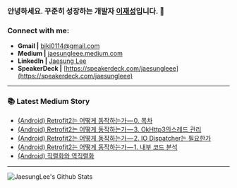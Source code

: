 ### 안녕하세요. 꾸준히 성장하는 개발자 [이재성][notion]입니다. 👋

<!-- ### Who am I
- 🔭 I’m currently working on a [personal project][website]!
- 🌱 I’m currently learning Data Science and Analytics 🤣
- 👯 I’m looking to collaborate with other content creators
- 🥅 2020 Goals: Give impact to society
- ⚡ Fun fact: I love blogging, reading books, and drawing -->

<!-- <br /> -->

### Connect with me:
* **Gmail |** [biki0114@gmail.com](mailto:biki0114@gmail.com)
* **Medium |** [jaesungleee.medium.com](https://jaesungleee.medium.com/)
* **LinkedIn |** [Jaesung Lee](https://www.linkedin.com/in/jaesung-lee-814a66210/)
* **SpeakerDeck |** [https://speakerdeck.com/jaesungleee](https://speakerdeck.com/jaesungleee)
  

---

### 📚 Latest Medium Story
<!-- MEDIUM-STORY-LIST:START -->
- [&lpar;Android&rpar; Retrofit2는 어떻게 동작하는가 — 0. 목차](https://medium.com/jaesung-dev/android-retrofit2%EB%8A%94-%EC%96%B4%EB%96%BB%EA%B2%8C-%EB%8F%99%EC%9E%91%ED%95%98%EB%8A%94%EA%B0%80-0-%EB%AA%A9%EC%B0%A8-b23e22c916d3?source=rss-1de6c2ced51------2)
- [&lpar;Android&rpar; Retrofit2는 어떻게 동작하는가 — 3. OkHttp3의스레드 관리](https://medium.com/jaesung-dev/android-retrofit2%EB%8A%94-%EC%96%B4%EB%96%BB%EA%B2%8C-%EB%8F%99%EC%9E%91%ED%95%98%EB%8A%94%EA%B0%80-3-okhttp3%EC%9D%98%EC%8A%A4%EB%A0%88%EB%93%9C-%EA%B4%80%EB%A6%AC-b90a36808d37?source=rss-1de6c2ced51------2)
- [&lpar;Android&rpar; Retrofit2는 어떻게 동작하는가 — 2. IO Dispatcher는 필요한가](https://medium.com/jaesung-dev/android-retrofit2%EB%8A%94-%EC%96%B4%EB%96%BB%EA%B2%8C-%EB%8F%99%EC%9E%91%ED%95%98%EB%8A%94%EA%B0%80-2-io-dispatcher%EB%8A%94-%ED%95%84%EC%9A%94%ED%95%9C%EA%B0%80-83d5cc1b564b?source=rss-1de6c2ced51------2)
- [&lpar;Android&rpar; Retrofit2는 어떻게 동작하는가 — 1. 내부 코드 분석](https://medium.com/jaesung-dev/android-retrofit2%EB%8A%94-%EC%96%B4%EB%96%BB%EA%B2%8C-%EB%8F%99%EC%9E%91%ED%95%98%EB%8A%94%EA%B0%80-1-%EB%82%B4%EB%B6%80-%EC%BD%94%EB%93%9C-%EB%B6%84%EC%84%9D-964f4b5d0a5d?source=rss-1de6c2ced51------2)
- [&lpar;Android&rpar; 직렬화와 역직렬화](https://medium.com/jaesung-dev/android-%EC%A7%81%EB%A0%AC%ED%99%94%EC%99%80-%EC%97%AD%EC%A7%81%EB%A0%AC%ED%99%94-18fd04f1c0ed?source=rss-1de6c2ced51------2)
<!-- MEDIUM-STORY-LIST:END -->

---

<img align="left" alt="JaesungLee's Github Stats" src="https://github-readme-stats.vercel.app/api?username=JaesungLeee&count_private=true&show_icons=true&theme=dark" />

[notion]: https://jaesungleee.notion.site/3668117ce02342d28351cf5703342f8f?pvs=4

